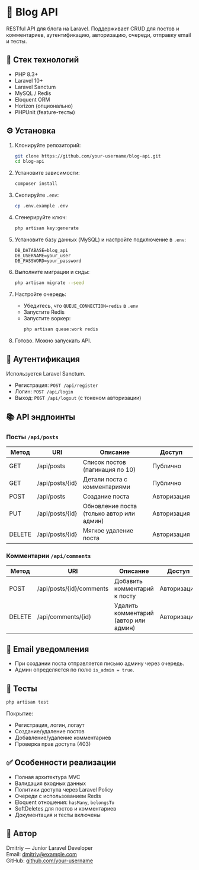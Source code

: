 # 📝 Blog API

RESTful API для блога на Laravel. Поддерживает CRUD для постов и комментариев, аутентификацию, авторизацию, очереди, отправку email и тесты.

## 🚀 Стек технологий

- PHP 8.3+
- Laravel 10+
- Laravel Sanctum
- MySQL / Redis
- Eloquent ORM
- Horizon (опционально)
- PHPUnit (feature-тесты)

## ⚙️ Установка

1. Клонируйте репозиторий:
   ```bash
   git clone https://github.com/your-username/blog-api.git
   cd blog-api
   ```

2. Установите зависимости:
   ```bash
   composer install
   ```

3. Скопируйте `.env`:
   ```bash
   cp .env.example .env
   ```

4. Сгенерируйте ключ:
   ```bash
   php artisan key:generate
   ```

5. Установите базу данных (MySQL) и настройте подключение в `.env`:
   ```
   DB_DATABASE=blog_api
   DB_USERNAME=your_user
   DB_PASSWORD=your_password
   ```

6. Выполните миграции и сиды:
   ```bash
   php artisan migrate --seed
   ```

7. Настройте очередь:
   - Убедитесь, что `QUEUE_CONNECTION=redis` в `.env`
   - Запустите Redis
   - Запустите воркер:
     ```bash
     php artisan queue:work redis
     ```

8. Готово. Можно запускать API.

## 🔐 Аутентификация

Используется Laravel Sanctum.

- Регистрация: `POST /api/register`
- Логин: `POST /api/login`
- Выход: `POST /api/logout` (с токеном авторизации)

## 📚 API эндпоинты

### Посты `/api/posts`

| Метод | URI                  | Описание                                      | Доступ |
|-------|----------------------|-----------------------------------------------|--------|
| GET   | /api/posts           | Список постов (пагинация по 10)              | Публично |
| GET   | /api/posts/{id}      | Детали поста с комментариями                 | Публично |
| POST  | /api/posts           | Создание поста                               | Авторизация |
| PUT   | /api/posts/{id}      | Обновление поста (только автор или админ)    | Авторизация |
| DELETE| /api/posts/{id}      | Мягкое удаление поста                        | Авторизация |

### Комментарии `/api/comments`

| Метод | URI                              | Описание                             | Доступ |
|-------|----------------------------------|--------------------------------------|--------|
| POST  | /api/posts/{id}/comments         | Добавить комментарий к посту         | Авторизация |
| DELETE| /api/comments/{id}               | Удалить комментарий (автор или админ)| Авторизация |

## 📨 Email уведомления

- При создании поста отправляется письмо админу через очередь.
- Админ определяется по полю `is_admin = true`.

## 🧪 Тесты

```bash
php artisan test
```

Покрытие:
- Регистрация, логин, логаут
- Создание/удаление постов
- Добавление/удаление комментариев
- Проверка прав доступа (403)

## ✅ Особенности реализации

- Полная архитектура MVC
- Валидация входных данных
- Политики доступа через Laravel Policy
- Очереди с использованием Redis
- Eloquent отношения: `hasMany`, `belongsTo`
- SoftDeletes для постов и комментариев
- Документация и тесты включены

## 📎 Автор

Dmitriy — Junior Laravel Developer  
Email: dmitriy@example.com  
GitHub: [github.com/your-username](https://github.com/your-username)
